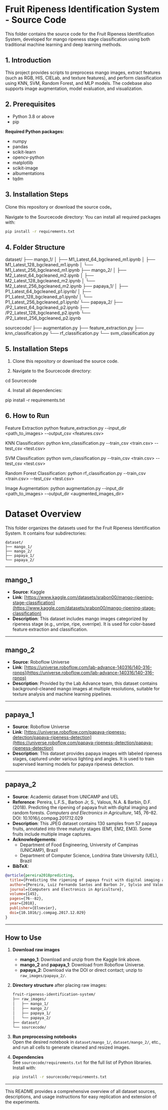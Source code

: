 # Fruit Ripeness Identification System - Source Code

This folder contains the source code for the Fruit Ripeness Identification System, developed for mango ripeness stage classification using both traditional machine learning and deep learning methods.

## 1. Introduction

This project provides scripts to preprocess mango images, extract features (such as RGB, HIS, CIELab, and texture features), and perform classification using KNN, SVM, Random Forest, and MLP models. The codebase also supports image augmentation, model evaluation, and visualization.

## 2. Prerequisites

- Python 3.8 or above
- pip

**Required Python packages:**

- numpy
- pandas
- scikit-learn
- opencv-python
- matplotlib
- scikit-image
- albumentations
- tqdm


## 3. Installation Steps

Clone this repository or download the source code。

Navigate to the Sourcecode directory:
You can install all required packages with:

```bash
pip install -r requirements.txt
```

## 4. Folder Structure

dataset/
├── mango_1/
│ ├── M1_Latest_64_bgcleaned_m1.ipynb
│ ├── M1_Latest_128_bgcleaned_m1.ipynb
│ └── M1_Latest_256_bgcleaned_m1.ipynb
├── mango_2/
│ ├── M2_Latest_64_bgcleaned_m2.ipynb
│ ├── M2_Latest_128_bgcleaned_m2.ipynb
│ └── M2_Latest_256_bgcleaned_m2.ipynb
├── papaya_1/
│ ├── P1_Latest_64_bgcleaned_p1.ipynb/
│ ├── P1_Latest_128_bgcleaned_p1.ipynb/
│ └── P1_Latest_256_bgcleaned_p1.ipynb/
└── papaya_2/
├── /P2_Latest_64_bgcleaned_p2.ipynb
├── /P2_Latest_128_bgcleaned_p2.ipynb
└── /P2_Latest_256_bgcleaned_p2.ipynb

sourcecode/
├── augmentation.py
├── feature_extraction.py
├── knn_classification.py
└── rf_classification.py
└── svm_classification.py



## 5. Installation Steps
1. Clone this repository or download the source code.

2. Navigate to the Sourcecode directory:

cd Sourcecode

4. Install all dependencies:

pip install -r requirements.txt

## 6. How to Run
Feature Extraction
python feature_extraction.py --input_dir <path_to_images> --output_csv <features.csv>

KNN Classification: 
python knn_classification.py --train_csv <train.csv> --test_csv <test.csv>

SVM Classification: 
python svm_classification.py --train_csv <train.csv> --test_csv <test.csv>

Random Forest Classification:
python rf_classification.py --train_csv <train.csv> --test_csv <test.csv>

Image Augmentation:
python augmentation.py --input_dir <path_to_images> --output_dir <augmented_images_dir>



# Dataset Overview

This folder organizes the datasets used for the Fruit Ripeness Identification System. It contains four subdirectories:

```
dataset/
├── mango_1/
├── mango_2/
├── papaya_1/
└── papaya_2/
```

---

## mango\_1

- **Source**: Kaggle
- **Link**: [https://www.kaggle.com/datasets/srabon00/mango-ripening-stage-classification](https://www.kaggle.com/datasets/srabon00/mango-ripening-stage-classification)
- **Description**: This dataset includes mango images categorized by ripeness stage (e.g., unripe, ripe, overripe). It is used for color-based feature extraction and classification.

---

## mango\_2

- **Source**: Roboflow Universe
- **Link**: [https://universe.roboflow.com/lab-advance-140316/140-316-rpnps](https://universe.roboflow.com/lab-advance-140316/140-316-rpnps)
- **Description**: Provided by the Lab Advance team, this dataset contains background-cleaned mango images at multiple resolutions, suitable for texture analysis and machine learning pipelines.

---

## papaya\_1

- **Source**: Roboflow Universe
- **Link**: [https://universe.roboflow.com/papaya-ripeness-detection/papaya-ripeness-detection](https://universe.roboflow.com/papaya-ripeness-detection/papaya-ripeness-detection)
- **Description**: This dataset provides papaya images with labeled ripeness stages, captured under various lighting and angles. It is used to train supervised learning models for papaya ripeness detection.

---

## papaya\_2

- **Source**: Academic dataset from UNICAMP and UEL
- **Reference**: Pereira, L.F.S., Barbon Jr, S., Valous, N.A. & Barbin, D.F. (2018). Predicting the ripening of papaya fruit with digital imaging and random forests. *Computers and Electronics in Agriculture*, 145, 76–82. DOI: 10.1016/j.compag.2017.12.029
- **Description**: This JPEG dataset contains 130 samples from 57 papaya fruits, annotated into three maturity stages (EM1, EM2, EM3). Some fruits include multiple image captures.
- **Acknowledgements**:
  - Department of Food Engineering, University of Campinas (UNICAMP), Brazil
  - Department of Computer Science, Londrina State University (UEL), Brazil
- **BibTeX**:

```bibtex
@article{pereira2018predicting,
  title={Predicting the ripening of papaya fruit with digital imaging and random forests},
  author={Pereira, Luiz Fernando Santos and Barbon Jr, Sylvio and Valous, Nektarios A and Barbin, Douglas Fernandes},
  journal={Computers and Electronics in Agriculture},
  volume={145},
  pages={76--82},
  year={2018},
  publisher={Elsevier},
  doi={10.1016/j.compag.2017.12.029}
}
```

---

## How to Use

1. **Download raw images**

   - **mango\_1**: Download and unzip from the Kaggle link above.
   - **mango\_2** and **papaya\_1**: Download from Roboflow Universe.
   - **papaya\_2**: Download via the DOI or direct contact; unzip to `raw_images/papaya_2/`.

2. **Directory structure** after placing raw images:

   ```bash
   fruit-ripeness-identification-system/
   ├── raw_images/
   │   ├── mango_1/
   │   ├── mango_2/
   │   ├── papaya_1/
   │   └── papaya_2/
   ├── dataset/
   └── sourcecode/
   ```

3. **Run preprocessing notebooks**\
   Open the desired notebook in `dataset/mango_1/`, `dataset/mango_2/`, etc., and run all cells to generate cleaned and resized images.

4. **Dependencies**\
   See `sourcecode/requirements.txt` for the full list of Python libraries. Install with:

   ```bash
   pip install -r sourcecode/requirements.txt
   ```

---

This README provides a comprehensive overview of all dataset sources, descriptions, and usage instructions for easy replication and extension of the experiments.

